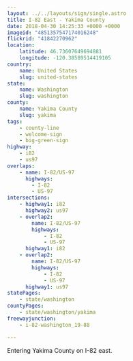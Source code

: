 ```yaml
---
layout: ../../layouts/sign/single.astro
title: I-82 East - Yakima County
date: 2018-04-30 14:25:33 +0000 +0000
imageid: "4851357547174016248"
flickrid: "41842270962"
location:
    latitude: 46.73607649694881
    longitude: -120.38589514419105
country:
    name: United States
    slug: united-states
state:
    name: Washington
    slug: washington
county:
    name: Yakima County
    slug: yakima
tags:
    - county-line
    - welcome-sign
    - big-green-sign
highway:
    - i82
    - us97
overlaps:
    - name: I-82/US-97
      highways:
        - I-82
        - US-97
intersections:
    - highway1: i82
      highway2: us97
    - overlap2:
        name: I-82/US-97
        highways:
            - I-82
            - US-97
      highway1: i82
    - overlap2:
        name: I-82/US-97
        highways:
            - I-82
            - US-97
      highway1: us97
statePages:
    - state/washington
countyPages:
    - state/washington/yakima
freewayjunction:
    - i-82-washington_19-88

---
```

Entering Yakima County on I-82 east.